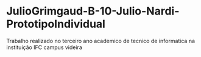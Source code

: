 # JulioGrimgaud-B-10-Julio-Nardi-PrototipoIndividual

Trabalho realizado no terceiro ano academico de tecnico de informatica na instituição IFC campus videira

